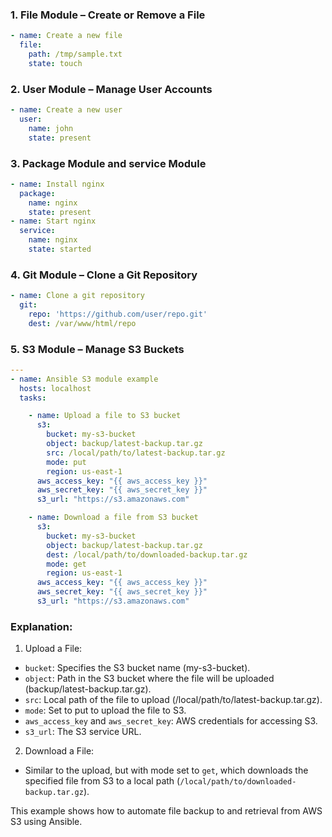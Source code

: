 ### 1. File Module – Create or Remove a File
```yml
- name: Create a new file
  file:
    path: /tmp/sample.txt
    state: touch
```
### 2. User Module – Manage User Accounts
```yml
- name: Create a new user
  user:
    name: john
    state: present
```
### 3. Package Module and service Module
```yaml
- name: Install nginx
  package:
    name: nginx
    state: present
- name: Start nginx
  service:
    name: nginx
    state: started
```
### 4. Git Module – Clone a Git Repository
```yml
- name: Clone a git repository
  git:
    repo: 'https://github.com/user/repo.git'
    dest: /var/www/html/repo
```
### 5. S3 Module – Manage S3 Buckets
```yml
---
- name: Ansible S3 module example
  hosts: localhost
  tasks:

    - name: Upload a file to S3 bucket
      s3:
        bucket: my-s3-bucket
        object: backup/latest-backup.tar.gz
        src: /local/path/to/latest-backup.tar.gz
        mode: put
        region: us-east-1
      aws_access_key: "{{ aws_access_key }}"
      aws_secret_key: "{{ aws_secret_key }}"
      s3_url: "https://s3.amazonaws.com"

    - name: Download a file from S3 bucket
      s3:
        bucket: my-s3-bucket
        object: backup/latest-backup.tar.gz
        dest: /local/path/to/downloaded-backup.tar.gz
        mode: get
        region: us-east-1
      aws_access_key: "{{ aws_access_key }}"
      aws_secret_key: "{{ aws_secret_key }}"
      s3_url: "https://s3.amazonaws.com"

```

### Explanation:
1. Upload a File:
  - `bucket`: Specifies the S3 bucket name (my-s3-bucket).
  - `object`: Path in the S3 bucket where the file will be uploaded (backup/latest-backup.tar.gz).
  - `src`: Local path of the file to upload (/local/path/to/latest-backup.tar.gz).
  - `mode`: Set to put to upload the file to S3.
  - `aws_access_key` and `aws_secret_key`: AWS credentials for accessing S3.
  - `s3_url`: The S3 service URL.
2. Download a File:
  - Similar to the upload, but with mode set to `get`, which downloads the specified file from S3 to a local path (`/local/path/to/downloaded-backup.tar.gz`).

This example shows how to automate file backup to and retrieval from AWS S3 using Ansible.